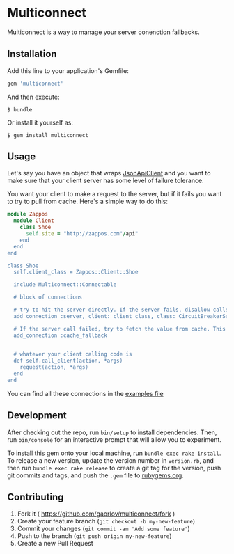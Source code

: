 # Multiconnect

Multiconnect is a way to manage your server conenction fallbacks.

## Installation

Add this line to your application's Gemfile:

```ruby
gem 'multiconnect'
```

And then execute:

    $ bundle

Or install it yourself as:

    $ gem install multiconnect

## Usage

Let's say you have an object that wraps [JsonApiClient](http://github.com/chingor13/json_api_client) and you want to make sure that your client server has some level of failure tolerance.

You want your client to make a request to the server, but if it fails you want to try to pull from cache. Here's a simple way to do this:

```ruby
module Zappos
  module Client
    class Shoe
      self.site = "http://zappos.com"/api"
    end
  end
end

class Shoe
  self.client_class = Zappos::Client::Shoe

  include Multiconnect::Connectable

  # block of connections

  # try to hit the server directly. If the server fails, disallow calls for 30 seconds
  add_connection :server, client: client_class, class: CircuitBreakerServerConnection

  # If the server call failed, try to fetch the value from cache. This assumes you cache that somewhere
  add_connection :cache_fallback
  

  # whatever your client calling code is
  def self.call_client(action, *args)
    request(action, *args)
  end
end
```

You can find all these connections in the [examples file](/example_connections.rb)



## Development

After checking out the repo, run `bin/setup` to install dependencies. Then, run `bin/console` for an interactive prompt that will allow you to experiment.

To install this gem onto your local machine, run `bundle exec rake install`. To release a new version, update the version number in `version.rb`, and then run `bundle exec rake release` to create a git tag for the version, push git commits and tags, and push the `.gem` file to [rubygems.org](https://rubygems.org).

## Contributing

1. Fork it ( https://github.com/gaorlov/multiconnect/fork )
2. Create your feature branch (`git checkout -b my-new-feature`)
3. Commit your changes (`git commit -am 'Add some feature'`)
4. Push to the branch (`git push origin my-new-feature`)
5. Create a new Pull Request
